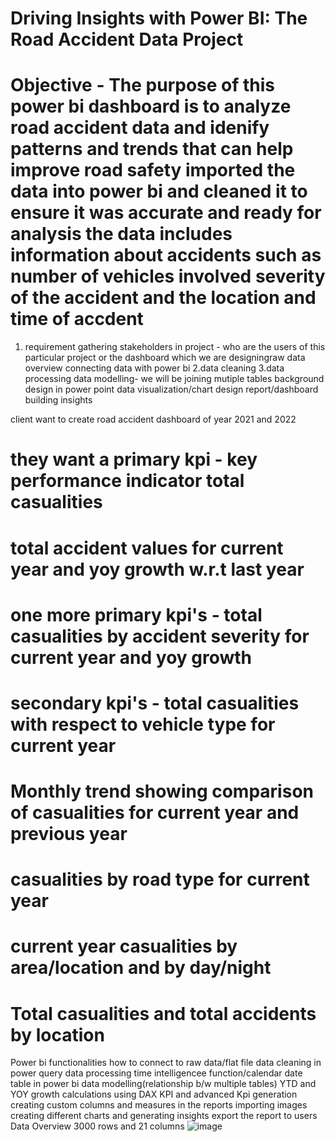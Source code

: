 
# Driving Insights with Power BI: The Road Accident Data Project
# Objective - The purpose of this power bi dashboard is to analyze road accident data and idenify patterns and trends that can help improve road safety imported the data into power bi and cleaned it to  ensure it was accurate and ready for analysis the data includes information about accidents such as number of vehicles involved severity of the accident and the location and time of accdent

1. requirement gathering
stakeholders in project - who are the users of this particular project or the dashboard which we are designingraw data overview
connecting data with power bi
2.data cleaning
3.data processing
data modelling- we will be joining mutiple tables
background design in power point
data visualization/chart design report/dashboard building insights

client want to create road accident dashboard of year 2021 and 2022
# they want a primary kpi - key performance indicator total casualities

# total accident values for current year and yoy growth w.r.t last year

# one more primary kpi's - total casualities by accident severity for current year and yoy growth

# secondary kpi's - total casualities with respect to vehicle type for current year

# Monthly trend showing comparison of casualities for current year and previous year

# casualities by road type for current year

# current year casualities by area/location and by day/night

# Total casualities and total accidents by location

Power bi functionalities
how to connect to raw data/flat file
data cleaning in power query
data processing
time intelligencee function/calendar date table in power bi
data modelling(relationship b/w multiple tables)
YTD and YOY growth calculations using DAX
KPI and advanced Kpi generation
creating custom columns and measures in the reports
importing images
creating different charts and generating insights
export the report to users
Data Overview
3000 rows and 21 columns
![image](https://github.com/vanshika879/project/assets/137144960/8cbc0cdc-bfcf-41a2-9c83-cf79ea1a9524)


 



